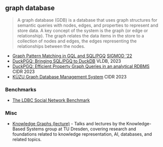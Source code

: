 ## graph database

> A graph database (GDB) is a database that uses graph structures for semantic queries with nodes, edges, and properties to represent and store data.
> A key concept of the system is the graph (or edge or relationship). The graph relates the data items in the store to a collection of nodes and edges, the edges representing the relationships between the nodes.

- [Graph Pattern Matching in GQL and SQL/PGQ](https://arxiv.org/pdf/2112.06217) [SIGMOD '22](https://dl.acm.org/doi/10.1145/3514221.3526057)
- [DuckPGQ: Bringing SQL/PGQ to DuckDB](https://dl.acm.org/doi/pdf/10.14778/3611540.3611614) VLDB, 2023
- [DuckPGQ: Efficient Property Graph Queries in an analytical RDBMS](https://www.cidrdb.org/cidr2023/papers/p66-wolde.pdf) CIDR 2023
- [KÙZU Graph Database Management System][kuzu] CIDR 2023

### Benchmarks

- [The LDBC Social Network Benchmark](https://arxiv.org/abs/2001.02299)

### Misc

- [Knowledge Graphs (lecture)](https://www.youtube.com/watch?v=NZN2jVyRKVc&list=PLar5iR7mhb4dJHDSjmeo6W7HomHBSZf9t) - Talks and lectures by the Knowledge-Based Systems group at TU Dresden, covering research and foundations related to knowledge representation, AI, databases, and related topics.

[kuzu]: kuzu.md
